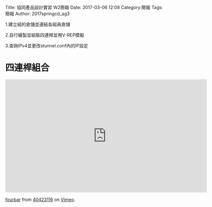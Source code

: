 Title: 協同產品設計實習  W2簡報
Date: 2017-03-06 12:08
Category:簡報
Tags:簡報
Author: 2017springcd_ag3



<!-- PELICAN_END_SUMMARY -->


<p1>1.建立組的倉儲並連結各組員倉儲</p1>	

<p2>2.自行繪製並組裝四連桿並用V-REP模擬</p2>

<p3>3.查詢IPv4並更改stunnel.conf內的IP設定</p3>


# 四連桿組合

<iframe src="https://player.vimeo.com/video/207459787" width="640" height="360" frameborder="0" webkitallowfullscreen mozallowfullscreen allowfullscreen></iframe>
<p><a href="https://vimeo.com/207459787">fourbar</a> from <a href="https://vimeo.com/user47573583">40423116</a> on <a href="https://vimeo.com">Vimeo</a>.</p>



